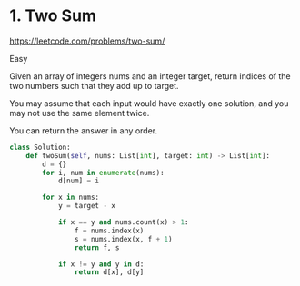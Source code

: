 # 1. Two Sum

https://leetcode.com/problems/two-sum/

Easy

Given an array of integers nums and an integer target, return indices of the two
numbers such that they add up to target.

You may assume that each input would have exactly one solution, and you may not
use the same element twice.

You can return the answer in any order.

```python
class Solution:
    def twoSum(self, nums: List[int], target: int) -> List[int]:
        d = {}
        for i, num in enumerate(nums):
            d[num] = i

        for x in nums:
            y = target - x

            if x == y and nums.count(x) > 1:
                f = nums.index(x)
                s = nums.index(x, f + 1)
                return f, s

            if x != y and y in d:
                return d[x], d[y]
```
